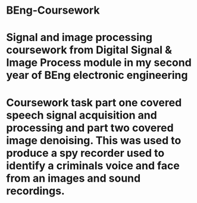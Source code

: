 # BEng-Coursework
# Signal and image processing coursework from Digital Signal & Image Process module in my second year of BEng electronic engineering 
# Coursework task part one covered speech signal acquisition and processing and part two covered image denoising. This was used to produce a spy recorder used to identify a criminals voice and face from an images and sound recordings.
